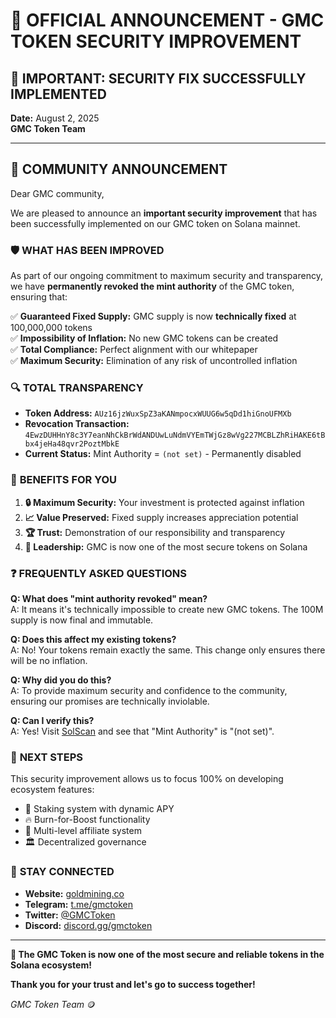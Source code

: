 # 🔐 OFFICIAL ANNOUNCEMENT - GMC TOKEN SECURITY IMPROVEMENT

## 🎉 **IMPORTANT: SECURITY FIX SUCCESSFULLY IMPLEMENTED**

**Date:** August 2, 2025  
**GMC Token Team**

---

## 📢 **COMMUNITY ANNOUNCEMENT**

Dear GMC community,

We are pleased to announce an **important security improvement** that has been successfully implemented on our GMC token on Solana mainnet.

### 🛡️ **WHAT HAS BEEN IMPROVED**

As part of our ongoing commitment to maximum security and transparency, we have **permanently revoked the mint authority** of the GMC token, ensuring that:

✅ **Guaranteed Fixed Supply:** GMC supply is now **technically fixed** at 100,000,000 tokens  
✅ **Impossibility of Inflation:** No new GMC tokens can be created  
✅ **Total Compliance:** Perfect alignment with our whitepaper  
✅ **Maximum Security:** Elimination of any risk of uncontrolled inflation  

### 🔍 **TOTAL TRANSPARENCY**

- **Token Address:** `AUz16jzWuxSpZ3aKANmpocxWUUG6w5qDd1hiGnoUFMXb`
- **Revocation Transaction:** `4EwzDUHHnY8c3Y7eanNhCkBrWdANDUwLuNdmVYEmTWjGz8wVg227MCBLZhRiHAKE6tBbx4jeHa48qvr2PoztMbkE`
- **Current Status:** Mint Authority = `(not set)` - Permanently disabled

### 🎯 **BENEFITS FOR YOU**

1. **🔒 Maximum Security:** Your investment is protected against inflation
2. **📈 Value Preserved:** Fixed supply increases appreciation potential
3. **🏆 Trust:** Demonstration of our responsibility and transparency
4. **🌟 Leadership:** GMC is now one of the most secure tokens on Solana

### ❓ **FREQUENTLY ASKED QUESTIONS**

**Q: What does "mint authority revoked" mean?**  
A: It means it's technically impossible to create new GMC tokens. The 100M supply is now final and immutable.

**Q: Does this affect my existing tokens?**  
A: No! Your tokens remain exactly the same. This change only ensures there will be no inflation.

**Q: Why did you do this?**  
A: To provide maximum security and confidence to the community, ensuring our promises are technically inviolable.

**Q: Can I verify this?**  
A: Yes! Visit [SolScan](https://solscan.io/token/AUz16jzWuxSpZ3aKANmpocxWUUG6w5qDd1hiGnoUFMXb) and see that "Mint Authority" is "(not set)".

### 🚀 **NEXT STEPS**

This security improvement allows us to focus 100% on developing ecosystem features:

- 🏦 Staking system with dynamic APY
- 🔥 Burn-for-Boost functionality
- 🤝 Multi-level affiliate system
- 🏛️ Decentralized governance

### 💬 **STAY CONNECTED**

- **Website:** [goldmining.co](https://goldmining.co)
- **Telegram:** [t.me/gmctoken](https://t.me/gmctoken)
- **Twitter:** [@GMCToken](https://twitter.com/GMCToken)
- **Discord:** [discord.gg/gmctoken](https://discord.gg/gmctoken)

---

**🔐 The GMC Token is now one of the most secure and reliable tokens in the Solana ecosystem!**

**Thank you for your trust and let's go to success together!**

*GMC Token Team* 🪙